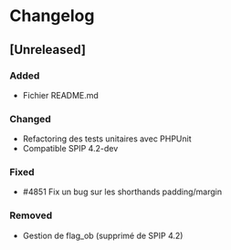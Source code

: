 # Changelog

## [Unreleased]

### Added

- Fichier README.md

### Changed

- Refactoring des tests unitaires avec PHPUnit
- Compatible SPIP 4.2-dev

### Fixed

- #4851 Fix un bug sur les shorthands padding/margin

### Removed

- Gestion de flag_ob (supprimé de SPIP 4.2)
